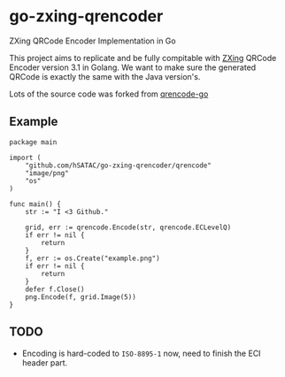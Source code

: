 go-zxing-qrencoder
==================

ZXing QRCode Encoder Implementation in Go

This project aims to replicate and be fully compitable with [ZXing](https://github.com/zxing/zxing) QRCode Encoder version 3.1 in Golang. We want to make sure the generated QRCode is exactly the same with the Java version's.

Lots of the source code was forked from [qrencode-go](https://github.com/qpliu/qrencode-go)

## Example

```
package main

import (
	"github.com/hSATAC/go-zxing-qrencoder/qrencode"
	"image/png"
	"os"
)

func main() {
	str := "I <3 Github."

	grid, err := qrencode.Encode(str, qrencode.ECLevelQ)
	if err != nil {
		return
	}
	f, err := os.Create("example.png")
	if err != nil {
		return
	}
	defer f.Close()
	png.Encode(f, grid.Image(5))
}
```

## TODO

* Encoding is hard-coded to `ISO-8895-1` now, need to finish the ECI header part.
